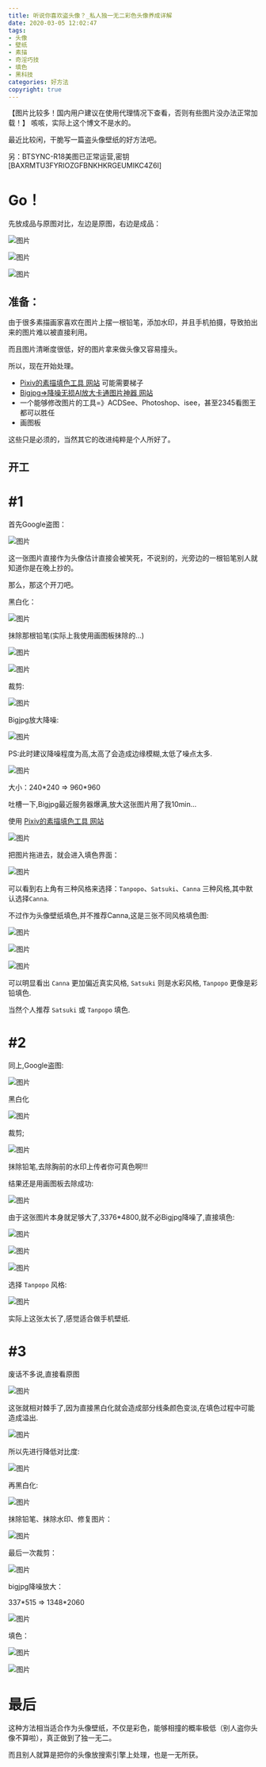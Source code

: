```yaml
---
title: 听说你喜欢盗头像？_私人独一无二彩色头像养成详解
date: 2020-03-05 12:02:47
tags:
- 头像
- 壁纸
- 素描
- 奇淫巧技
- 填色
- 黑科技
categories: 好方法
copyright: true
---
```

【图片比较多！国内用户建议在使用代理情况下查看，否则有些图片没办法正常加载！】
咳咳，实际上这个博文不是水的。  

最近比较闲，干脆写一篇盗头像壁纸的好方法吧。

另：BTSYNC-<span class="heimu" title="啊，你说什么？(・∀・(・∀・(・∀・\*)">R18美图</span>已正常运营,密钥[BAXRMTU3FYRIOZGFBNKHKRGEUMIKC4Z6I]

# Go！

先放成品与原图对比，左边是原图，右边是成品：


![图片](https://unpkg.zhimg.com/chenyfan-oss@1.0.0/pic/oura/C1.jpg)

![图片](https://unpkg.zhimg.com/chenyfan-oss@1.0.0/pic/oura/C2.jpg)

![图片](https://unpkg.zhimg.com/chenyfan-oss@1.0.0/pic/oura/C3.jpg)

## 准备：

由于很多素描画家喜欢在图片上摆一根铅笔，添加水印，并且手机拍摄，导致拍出来的图片难以被直接利用。

而且图片清晰度很低，好的图片拿来做头像又容易撞头。

所以，现在开始处理。

- [Pixiv的素描填色工具 网站](https://petalica-paint.pixiv.dev/index_en.html)  可能需要梯子
- [Bigjpg=>降噪无损AI放大卡通图片神器 网站](https://bigjpg.com)
- 一个能够修改图片的工具=》ACDSee、Photoshop、isee，甚至2345看图王都可以胜任
- 画图板

这些只是必须的，当然其它的改进纯粹是个人所好了。

## 开工

# #1

首先Google盗图：

![图片](https://unpkg.zhimg.com/chenyfan-oss@1.0.0/pic/oura/1.jpg "盗图")

这一张图片直接作为头像估计直接会被笑死，不说别的，光旁边的一根铅笔别人就知道你是在晚上抄的。

那么，那这个开刀吧。

黑白化：

![图片](https://unpkg.zhimg.com/chenyfan-oss@1.0.0/pic/oura/1_1.jpg "简单的黑白化")

抹除那根铅笔(实际上我使用画图板抹除的...)

![图片](https://unpkg.zhimg.com/chenyfan-oss@1.0.0/pic/oura/1_3.jpg "抹除")

![图片](https://unpkg.zhimg.com/chenyfan-oss@1.0.0/pic/oura/1_2.jpg "成品")

裁剪:

![图片](https://unpkg.zhimg.com/chenyfan-oss@1.0.0/pic/oura/1_4.jpg "头像大小")

Bigjpg放大降噪:

![图片](https://unpkg.zhimg.com/chenyfan-oss@1.0.0/pic/oura/1_5.jpg "降噪放大")

PS:此时建议降噪程度为高,太高了会造成边缘模糊,太低了噪点太多.

![图片](https://unpkg.zhimg.com/chenyfan-oss@1.0.0/pic/oura/1_6.jpg "放大完毕")

大小：240\*240 => 960\*960

吐槽一下,Bigjpg最近服务器爆满,放大这张图片用了我10min...

使用 [Pixiv的素描填色工具 网站](https://petalica-paint.pixiv.dev/index_en.html) 

![图片](https://unpkg.zhimg.com/chenyfan-oss@1.0.0/pic/oura/1_7.jpg "P站神器")

把图片拖进去，就会进入填色界面：

![图片](https://unpkg.zhimg.com/chenyfan-oss@1.0.0/pic/oura/1_11.jpg "P站神器")

可以看到右上角有三种风格来选择：`Tanpopo`、`Satsuki`、`Canna` 三种风格,其中默认选择`Canna`.

不过作为头像壁纸填色,并不推荐Canna,这是三张不同风格填色图:

![图片](https://unpkg.zhimg.com/chenyfan-oss@1.0.0/pic/oura/1_8.jpg "Canna")

![图片](https://unpkg.zhimg.com/chenyfan-oss@1.0.0/pic/oura/1_9.jpg "Satsuki")

![图片](https://unpkg.zhimg.com/chenyfan-oss@1.0.0/pic/oura/1_10.jpg "Tanpopo")

可以明显看出 `Canna` 更加偏近真实风格, `Satsuki` 则是水彩风格, `Tanpopo` 更像是彩铅填色.

当然个人推荐 `Satsuki` 或 `Tanpopo` 填色.

# #2

同上,Google盗图:

![图片](https://unpkg.zhimg.com/chenyfan-oss@1.0.0/pic/oura/2.jpg "盗图")

黑白化

![图片](https://unpkg.zhimg.com/chenyfan-oss@1.0.0/pic/oura/2_1.jpg "简单的黑白化")

裁剪;

![图片](https://unpkg.zhimg.com/chenyfan-oss@1.0.0/pic/oura/2_2.jpg "裁剪")

抹除铅笔,去除胸前的水印<span class="heimu" title="┗|｀O′|┛">上传者你可真色啊!!!</span>

结果还是用画图板去除成功:

![图片](https://unpkg.zhimg.com/chenyfan-oss@1.0.0/pic/oura/2_3.jpg "去除标识")

由于这张图片本身就足够大了,3376\*4800,就不必Bigjpg降噪了,直接填色:

![图片](https://unpkg.zhimg.com/chenyfan-oss@1.0.0/pic/oura/2_4.jpg "再次裁剪")

![图片](https://unpkg.zhimg.com/chenyfan-oss@1.0.0/pic/oura/2_5.jpg "填色")


![图片](https://unpkg.zhimg.com/chenyfan-oss@1.0.0/pic/oura/2_6.jpg "填色")

选择 `Tanpopo` 风格:

![图片](https://unpkg.zhimg.com/chenyfan-oss@1.0.0/pic/oura/2_7.jpg "Tanpopo")

实际上这张太长了,感觉适合做手机壁纸.

# #3

废话不多说,直接看原图

![图片](https://unpkg.zhimg.com/chenyfan-oss@1.0.0/pic/oura/3.jpg "原始图片")

这张就相对棘手了,因为直接黑白化就会造成部分线条颜色变淡,在填色过程中可能造成溢出.

![图片](https://unpkg.zhimg.com/chenyfan-oss@1.0.0/pic/oura/3_1.jpg "直接处理")

所以先进行降低对比度:

![图片](https://unpkg.zhimg.com/chenyfan-oss@1.0.0/pic/oura/3_4.jpg "降低对比度&裁剪")

再黑白化:

![图片](https://unpkg.zhimg.com/chenyfan-oss@1.0.0/pic/oura/3_5.jpg "黑白化")

抹除铅笔、抹除水印、修复图片：

![图片](https://unpkg.zhimg.com/chenyfan-oss@1.0.0/pic/oura/3_6.jpg "修正")

最后一次裁剪：

![图片](https://unpkg.zhimg.com/chenyfan-oss@1.0.0/pic/oura/3_7.jpg "裁剪")

bigjpg降噪放大：

337\*515 => 1348\*2060

![图片](https://unpkg.zhimg.com/chenyfan-oss@1.0.0/pic/oura/3_8.jpg "降噪、放大")

填色：

![图片](https://unpkg.zhimg.com/chenyfan-oss@1.0.0/pic/oura/3_9.jpg "Satsuki")

![图片](https://unpkg.zhimg.com/chenyfan-oss@1.0.0/pic/oura/3_10.jpg "Tanpopo")

# 最后

这种方法相当适合作为头像壁纸，不仅是彩色，能够相撞的概率极低（别人盗你头像不算啦），真正做到了独一无二。

而且别人就算是把你的头像放搜索引擎上处理，也是一无所获。


